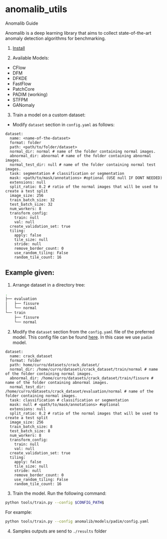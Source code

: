 # anomalib_utils
Anomalib Guide

Anomalib is a deep learning library that aims to collect state-of-the-art anomaly detection algorithms for benchmarking.

1. [Install](https://github.com/openvinotoolkit/anomalib)

2. Available Models:

- CFlow
- DFM
- DFKDE
- FastFlow
- PatchCore
- PADIM (working)
- STFPM
- GANomaly

3. Train a model on a custom dataset:
- Modify `dataset` section in `config.yaml` as follows:
```
dataset:
  name: <name-of-the-dataset>
  format: folder
  path: <path/to/folder/dataset>
  normal_dir: normal # name of the folder containing normal images.
  abnormal_dir: abnormal # name of the folder containing abnormal images.
  normal_test_dir: null # name of the folder containing normal test images.
  task: segmentation # classification or segmentation
  mask: <path/to/mask/annotations> #optional (USE null IF DONT NEEDED)
  extensions: null
  split_ratio: 0.2 # ratio of the normal images that will be used to create a test split
  image_size: 256
  train_batch_size: 32
  test_batch_size: 32
  num_workers: 8
  transform_config:
    train: null
    val: null
  create_validation_set: true
  tiling:
    apply: false
    tile_size: null
    stride: null
    remove_border_count: 0
    use_random_tiling: False
    random_tile_count: 16
```

## Example given:
1. Arrange dataset in a directory tree:

```sh
.
├── evaluation
│   ├── fissure
│   └── normal
└── train
    ├── fissure
    └── normal

```

2. Modify the `dataset` section from the `config.yaml` file of the preferred model. This config file can be found [here](models/padim/config_custom.yaml). In this case we use `padim` model. 

```
dataset:
  name: crack_dataset
  format: folder
  path: home/curro/datasets/crack_dataset/
  normal_dir: /home/curro/datasets/crack_dataset/train/normal # name of the folder containing normal images.
  abnormal_dir: /home/curro/datasets/crack_dataset/train/fissure # name of the folder containing abnormal images.
  normal_test_dir: /home/curro/datasets/crack_dataset/evaluation/normal # name of the folder containing normal images.
  task: classification # classification or segmentation
  mask: null # <path/to/mask/annotations> #optional
  extensions: null
  split_ratio: 0.2 # ratio of the normal images that will be used to create a test split
  image_size: 256
  train_batch_size: 8
  test_batch_size: 8
  num_workers: 8
  transform_config:
    train: null
    val: null
  create_validation_set: true
  tiling:
    apply: false
    tile_size: null
    stride: null
    remove_border_count: 0
    use_random_tiling: False
    random_tile_count: 16
```

3. Train the model. Run the following command:
```sh
python tools/train.py --config $CONFIG_PATH$
```

For example:
```sh
python tools/train.py --config anomalib/models/padim/config.yaml
``` 

4. Samples outputs are send to `./results` folder